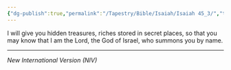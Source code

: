 ```yaml
---
{"dg-publish":true,"permalink":"/Tapestry/Bible/Isaiah/Isaiah 45_3/","title":"Isaiah 45:3","hide":true,"tags":["bible-verse","bible-verse"],"dgHomeLink":true,"dgShowLocalGraph":true,"dgEnableSearch":true}
---
```



I will give you hidden treasures, riches stored in secret places, so that you may know that I am the Lord, the God of Israel, who summons you by name.

---
*New International Version (NIV)*